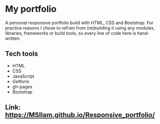 # My portfolio
A personal responsive portfolio build with HTML, CSS and Bootstrap. For practice reasons I chose to refrain from (re)building it using any modules, libraries, frameworks or build tools, so every line of code here is hand-written.
## Tech tools
- HTML
- CSS
- JavaScript
- Getform
- gh-pages
- Bootstrap

## Link: https://MSIlam.github.io/Responsive_portfolio/